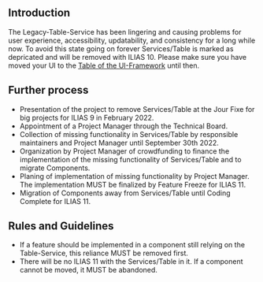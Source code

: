 ## Introduction

The Legacy-Table-Service has been lingering and causing problems for user experience, accessibility, updatability, and consistency for a long while now. To avoid this state going on forever Services/Table is marked as depricated and will be removed with ILIAS 10. Please make sure you have moved your UI to the [Table of the UI-Framework](https://github.com/ILIAS-eLearning/ILIAS/tree/trunk/src/UI/Component/Table) until then.

## Further process
* Presentation of the project to remove Services/Table at the Jour Fixe for big projects for ILIAS 9 in February 2022.
* Appointment of a Project Manager through the Technical Board.
* Collection of missing functionality in Services/Table by responsible maintainers and Project Manager until September 30th 2022.
* Organization by Project Manager of crowdfunding to finance the implementation of the missing functionality of Services/Table and to migrate Components.
* Planing of implementation of missing functionality by Project Manager. The implementation MUST be finalized by Feature Freeze for ILIAS 11.
* Migration of Components away from Services/Table until Coding Complete for ILIAS 11.

## Rules and Guidelines
* If a feature should be implemented in a component still relying on the Table-Service, this reliance MUST be removed first.
* There will be no ILIAS 11 with the Services/Table in it. If a component cannot be moved, it MUST be abandoned.